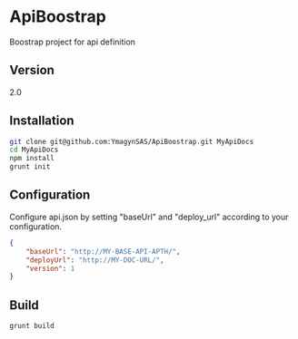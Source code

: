 ApiBoostrap
===========

Boostrap project for api definition

Version
----

2.0

Installation
--------------

```sh
git clone git@github.com:YmagynSAS/ApiBoostrap.git MyApiDocs
cd MyApiDocs
npm install
grunt init
```

Configuration
--------------

Configure api.json by setting "baseUrl" and "deploy_url" according to your configuration.

```json
{
    "baseUrl": "http://MY-BASE-API-APTH/",
    "deployUrl": "http://MY-DOC-URL/",
    "version": 1
}
```
Build
--------------

```sh
grunt build
```
